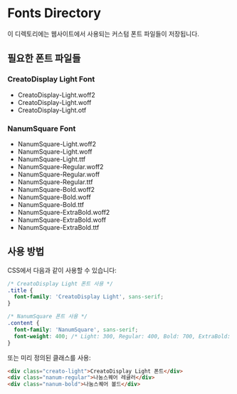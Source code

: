 # Fonts Directory

이 디렉토리에는 웹사이트에서 사용되는 커스텀 폰트 파일들이 저장됩니다.

## 필요한 폰트 파일들

### CreatoDisplay Light Font
- CreatoDisplay-Light.woff2
- CreatoDisplay-Light.woff  
- CreatoDisplay-Light.otf

### NanumSquare Font
- NanumSquare-Light.woff2
- NanumSquare-Light.woff
- NanumSquare-Light.ttf
- NanumSquare-Regular.woff2
- NanumSquare-Regular.woff
- NanumSquare-Regular.ttf
- NanumSquare-Bold.woff2
- NanumSquare-Bold.woff
- NanumSquare-Bold.ttf
- NanumSquare-ExtraBold.woff2
- NanumSquare-ExtraBold.woff
- NanumSquare-ExtraBold.ttf

## 사용 방법

CSS에서 다음과 같이 사용할 수 있습니다:

```css
/* CreatoDisplay Light 폰트 사용 */
.title {
  font-family: 'CreatoDisplay Light', sans-serif;
}

/* NanumSquare 폰트 사용 */
.content {
  font-family: 'NanumSquare', sans-serif;
  font-weight: 400; /* Light: 300, Regular: 400, Bold: 700, ExtraBold: 800 */
}
```

또는 미리 정의된 클래스를 사용:

```html
<div class="creato-light">CreatoDisplay Light 폰트</div>
<div class="nanum-regular">나눔스퀘어 레귤러</div>
<div class="nanum-bold">나눔스퀘어 볼드</div>
```